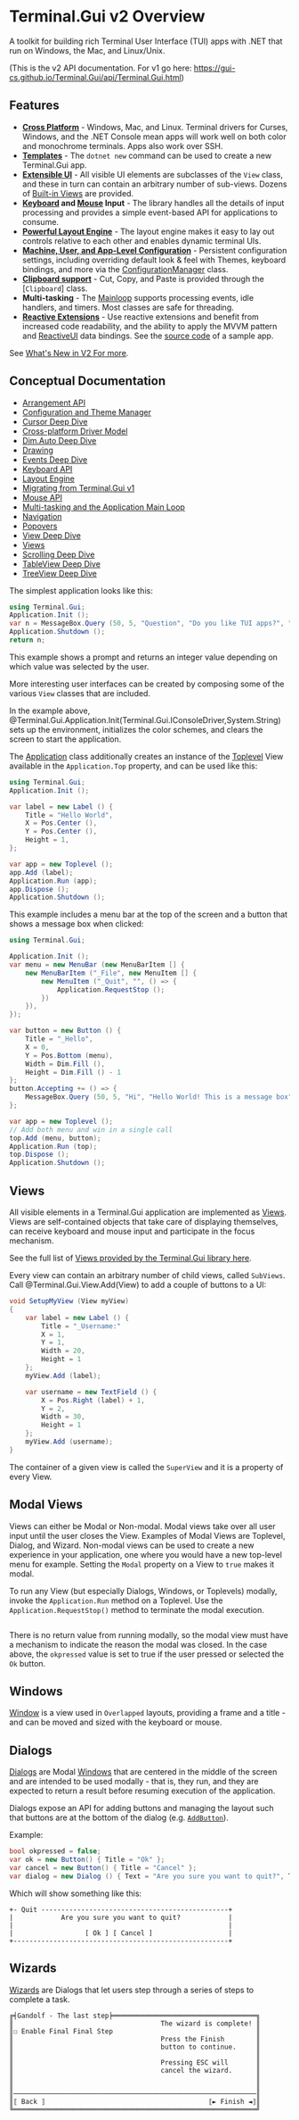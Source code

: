 # Terminal.Gui v2 Overview

 A toolkit for building rich Terminal User Interface (TUI) apps with .NET that run on Windows, the Mac, and Linux/Unix.

 (This is the v2 API documentation. For v1 go here: https://gui-cs.github.io/Terminal.Gui/api/Terminal.Gui.html)

## Features

* **[Cross Platform](drivers.md)** - Windows, Mac, and Linux. Terminal drivers for Curses, Windows, and the .NET Console mean apps will work well on both color and monochrome terminals. Apps also work over SSH.
* **[Templates](getting-started.md)** - The `dotnet new` command can be used to create a new Terminal.Gui app.
* **[Extensible UI](https://gui-cs.github.io/Terminal.GuiV2Docs/api/Terminal.Gui.View.html)** - All visible UI elements are subclasses of the `View` class, and these in turn can contain an arbitrary number of sub-views. Dozens of [Built-in Views](views.md) are provided.
* **[Keyboard](keyboard.md) and [Mouse](mouse.md) Input** - The library handles all the details of input processing and provides a simple event-based API for applications to consume.
* **[Powerful Layout Engine](layout.md)** - The layout engine makes it easy to lay out controls relative to each other and enables dynamic terminal UIs. 
* **[Machine, User, and App-Level Configuration](config.md)** - Persistent configuration settings, including overriding default look & feel with Themes, keyboard bindings, and more via the [ConfigurationManager](~/api/Terminal.Gui.ConfigurationManager.yml) class.
* **[Clipboard support](https://gui-cs.github.io/Terminal.GuiV2Docs/api/Terminal.Gui.Clipboard.html)** - Cut, Copy, and Paste is provided through the [`Clipboard`] class.
* **Multi-tasking** - The [Mainloop](https://gui-cs.github.io/Terminal.GuiV2Docs/api/Terminal.Gui.MainLoop.html) supports processing events, idle handlers, and timers. Most classes are safe for threading.
* **[Reactive Extensions](https://github.com/dotnet/reactive)** - Use reactive extensions and benefit from increased code readability, and the ability to apply the MVVM pattern and [ReactiveUI](https://www.reactiveui.net/) data bindings. See the [source code](https://github.com/gui-cs/Terminal.GuiV2Docs/tree/master/ReactiveExample) of a sample app.

See [What's New in V2 For more](newinv2.md).

## Conceptual Documentation

* [Arrangement API](arrangement.md)
* [Configuration and Theme Manager](config.md)
* [Cursor Deep Dive](cursor.md)
* [Cross-platform Driver Model](drivers.md)
* [Dim.Auto Deep Dive](dimauto.md)
* [Drawing](drawing.md)
* [Events Deep Dive](events.md)
* [Keyboard API](keyboard.md)
* [Layout Engine](layout.md)
* [Migrating from Terminal.Gui v1](migratingfromv1.md)
* [Mouse API](mouse.md)
* [Multi-tasking and the Application Main Loop](mainloop.md)
* [Navigation](navigation.md)
* [Popovers](Popovers.md)
* [View Deep Dive](View.md)
* [Views](views.md)
* [Scrolling Deep Dive](scrolling.md)
* [TableView Deep Dive](tableview.md)
* [TreeView Deep Dive](treeview.md)

The simplest application looks like this:

```csharp
using Terminal.Gui;
Application.Init ();
var n = MessageBox.Query (50, 5, "Question", "Do you like TUI apps?", "Yes", "No");
Application.Shutdown ();
return n;
```

This example shows a prompt and returns an integer value depending on which value was selected by the user.

More interesting user interfaces can be created by composing some of the various `View` classes that are included. 

In the example above, @Terminal.Gui.Application.Init(Terminal.Gui.IConsoleDriver,System.String) sets up the environment, initializes the color schemes, and clears the screen to start the application.

The [Application](~/api/Terminal.Gui.Application.yml) class additionally creates an instance of the [Toplevel](~/api/Terminal.Gui.Toplevel.yml) View available in the `Application.Top` property, and can be used like this:

```csharp
using Terminal.Gui;
Application.Init ();

var label = new Label () {
    Title = "Hello World",
    X = Pos.Center (),
    Y = Pos.Center (),
    Height = 1,
};

var app = new Toplevel ();
app.Add (label);
Application.Run (app);
app.Dispose ();
Application.Shutdown ();
```

This example includes a menu bar at the top of the screen and a button that shows a message box when clicked:

```csharp
using Terminal.Gui;

Application.Init ();
var menu = new MenuBar (new MenuBarItem [] {
    new MenuBarItem ("_File", new MenuItem [] {
        new MenuItem ("_Quit", "", () => { 
            Application.RequestStop (); 
        })
    }),
});

var button = new Button () {
    Title = "_Hello",
    X = 0,
    Y = Pos.Bottom (menu),
    Width = Dim.Fill (),
    Height = Dim.Fill () - 1
};
button.Accepting += () => {
    MessageBox.Query (50, 5, "Hi", "Hello World! This is a message box", "Ok");
};

var app = new Toplevel ();
// Add both menu and win in a single call
top.Add (menu, button);
Application.Run (top);
top.Dispose ();
Application.Shutdown ();
```

## Views

All visible elements in a Terminal.Gui application are implemented as
[Views](~/api/Terminal.Gui.View.yml). Views are self-contained objects that take care of displaying themselves, can receive keyboard and mouse input and participate in the focus mechanism.

See the full list of [Views provided by the Terminal.Gui library here](views.md).

Every view can contain an arbitrary number of child views, called `SubViews`. Call @Terminal.Gui.View.Add(View) to add a couple of buttons to a UI:

```csharp
void SetupMyView (View myView)
{
    var label = new Label () {
        Title = "_Username:"
        X = 1,
        Y = 1,
        Width = 20,
        Height = 1
    };
    myView.Add (label);

    var username = new TextField () {
        X = Pos.Right (label) + 1,
        Y = 2,
        Width = 30,
        Height = 1
    };
    myView.Add (username);
}
```

The container of a given view is called the `SuperView` and it is a property of every View.

## Modal Views

Views can either be Modal or Non-modal. Modal views take over all user input until the user closes the View. Examples of Modal Views are Toplevel, Dialog, and Wizard. Non-modal views can be used to create a new experience in your application, one where you would have a new top-level menu for example. Setting the `Modal` property on a View to `true` makes it modal.

To run any View (but especially Dialogs, Windows, or Toplevels) modally, invoke the `Application.Run` method on a Toplevel. Use the `Application.RequestStop()` method to terminate the modal execution.

```csharp

```

There is no return value from running modally, so the modal view must have a mechanism to indicate the reason the modal was closed. In the case above, the `okpressed` value is set to true if the user pressed or selected the `Ok` button.

## Windows

[Window](~/api/Terminal.Gui.Window.yml) is a view used in `Overlapped` layouts, providing a frame and a title - and can be moved and sized with the keyboard or mouse.

## Dialogs

[Dialogs](~/api/Terminal.Gui.Dialog.yml) are Modal [Windows](~/api/Terminal.Gui.Window.yml) that are centered in the middle of the screen and are intended to be used modally - that is, they run, and they are expected to return a result before resuming execution of the application.

Dialogs expose an API for adding buttons and managing the layout such that buttons are at the bottom of the dialog (e.g. [`AddButton`](https://migueldeicaza.github.io/gui.cs/api/Terminal.Gui.Dialog.yml#Terminal_Gui_Dialog_AddButton_Terminal_Gui_Button_)).

Example:
```csharp
bool okpressed = false;
var ok = new Button() { Title = "Ok" };
var cancel = new Button() { Title = "Cancel" };
var dialog = new Dialog () { Text = "Are you sure you want to quit?", Title = "Quit", Buttons = { ok, cancel } };
```

Which will show something like this:

```
+- Quit -----------------------------------------------+
|            Are you sure you want to quit?            |
|                                                      |
|                  [ Ok ] [ Cancel ]                   |
+------------------------------------------------------+
```

## Wizards

[Wizards](~/api/Terminal.Gui.Wizard.yml) are Dialogs that let users step through a series of steps to complete a task. 

```
╔╡Gandolf - The last step╞════════════════════════════════════╗
║                                     The wizard is complete! ║
║☐ Enable Final Final Step                                    ║
║                                     Press the Finish        ║
║                                     button to continue.     ║
║                                                             ║
║                                     Pressing ESC will       ║
║                                     cancel the wizard.      ║
║                                                             ║
║                                                             ║
║─────────────────────────────────────────────────────────────║
║⟦ Back ⟧                                         ⟦► Finish ◄⟧║
╚═════════════════════════════════════════════════════════════╝
```
